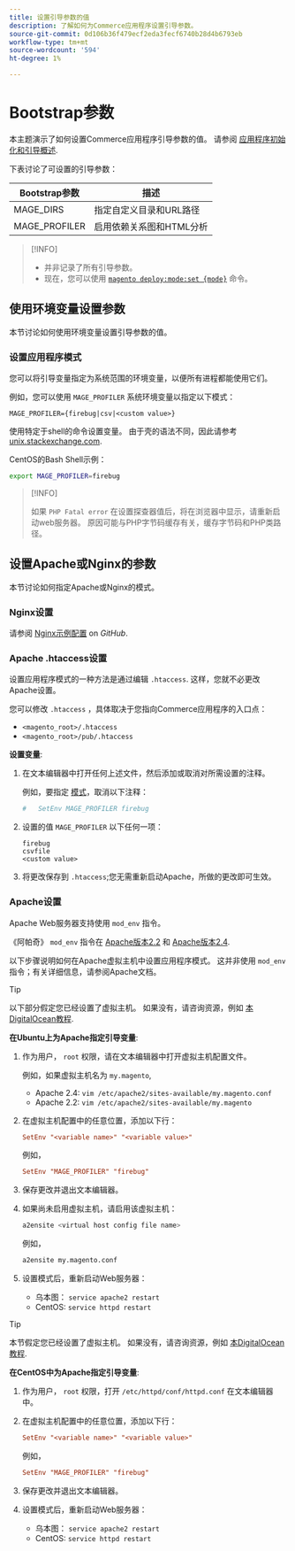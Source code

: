 ```yaml
---
title: 设置引导参数的值
description: 了解如何为Commerce应用程序设置引导参数。
source-git-commit: 0d106b36f479ecf2eda3fecf6740b28d4b6793eb
workflow-type: tm+mt
source-wordcount: '594'
ht-degree: 1%

---
```



# Bootstrap参数

本主题演示了如何设置Commerce应用程序引导参数的值。 请参阅 [应用程序初始化和引导概述](initialization.md).

下表讨论了可设置的引导参数：

| Bootstrap参数 | 描述 |
| ------------------- | -------------------------------------------- |
| MAGE_DIRS | 指定自定义目录和URL路径 |
| MAGE_PROFILER | 启用依赖关系图和HTML分析 |

>[!INFO]
>
>- 并非记录了所有引导参数。
>- 现在，您可以使用 [`magento deploy:mode:set {mode}`](../cli/set-mode.md) 命令。


## 使用环境变量设置参数

本节讨论如何使用环境变量设置引导参数的值。

### 设置应用程序模式

您可以将引导变量指定为系统范围的环境变量，以便所有进程都能使用它们。

例如，您可以使用 `MAGE_PROFILER` 系统环境变量以指定以下模式：

```terminal
MAGE_PROFILER={firebug|csv|<custom value>}
```

使用特定于shell的命令设置变量。 由于壳的语法不同，因此请参考 [unix.stackexchange.com][unix-stackx].

CentOS的Bash Shell示例：

```bash
export MAGE_PROFILER=firebug
```

>[!INFO]
>
>如果 `PHP Fatal error` 在设置探查器值后，将在浏览器中显示，请重新启动web服务器。 原因可能与PHP字节码缓存有关，缓存字节码和PHP类路径。

## 设置Apache或Nginx的参数

本节讨论如何指定Apache或Nginx的模式。

### Nginx设置

请参阅 [Nginx示例配置] on _GitHub_.

### Apache .htaccess设置

设置应用程序模式的一种方法是通过编辑 `.htaccess`. 这样，您就不必更改Apache设置。

您可以修改 `.htaccess` ，具体取决于您指向Commerce应用程序的入口点：

- `<magento_root>/.htaccess`
- `<magento_root>/pub/.htaccess`

**设置变量**:

1. 在文本编辑器中打开任何上述文件，然后添加或取消对所需设置的注释。

   例如，要指定 [模式](application-modes.md)，取消以下注释：

   ```conf
   #   SetEnv MAGE_PROFILER firebug
   ```

1. 设置的值 `MAGE_PROFILER` 以下任何一项：

   ```terminal
   firebug
   csvfile
   <custom value>
   ```

1. 将更改保存到 `.htaccess`;您无需重新启动Apache，所做的更改即可生效。

### Apache设置

Apache Web服务器支持使用 `mod_env` 指令。

《阿帕奇》 `mod_env` 指令在 [Apache版本2.2] 和 [Apache版本2.4].

以下步骤说明如何在Apache虚拟主机中设置应用程序模式。 这并非使用 `mod_env` 指令；有关详细信息，请参阅Apache文档。

>[!TIP]
>
>以下部分假定您已经设置了虚拟主机。 如果没有，请咨询资源，例如 [本DigitalOcean教程](https://www.digitalocean.com/community/tutorials/how-to-set-up-apache-virtual-hosts-on-ubuntu-14-04-lts).

**在Ubuntu上为Apache指定引导变量**:

1. 作为用户， `root` 权限，请在文本编辑器中打开虚拟主机配置文件。

   例如，如果虚拟主机名为 `my.magento`,

   - Apache 2.4: `vim /etc/apache2/sites-available/my.magento.conf`
   - Apache 2.2: `vim /etc/apache2/sites-available/my.magento`

1. 在虚拟主机配置中的任意位置，添加以下行：

   ```conf
   SetEnv "<variable name>" "<variable value>"
   ```

   例如，

   ```conf
   SetEnv "MAGE_PROFILER" "firebug"
   ```

1. 保存更改并退出文本编辑器。
1. 如果尚未启用虚拟主机，请启用该虚拟主机：

   ```bash
   a2ensite <virtual host config file name>
   ```

   例如，

   ```bash
   a2ensite my.magento.conf
   ```

1. 设置模式后，重新启动Web服务器：

   - 乌本图： `service apache2 restart`
   - CentOS: `service httpd restart`

>[!TIP]
>
>本节假定您已经设置了虚拟主机。 如果没有，请咨询资源，例如 [本DigitalOcean教程](https://www.digitalocean.com/community/tutorials/how-to-set-up-apache-virtual-hosts-on-centos-6).

**在CentOS中为Apache指定引导变量**:

1. 作为用户， `root` 权限，打开 `/etc/httpd/conf/httpd.conf` 在文本编辑器中。

1. 在虚拟主机配置中的任意位置，添加以下行：

   ```conf
   SetEnv "<variable name>" "<variable value>"
   ```

   例如，

   ```conf
   SetEnv "MAGE_PROFILER" "firebug"
   ```

1. 保存更改并退出文本编辑器。

1. 设置模式后，重新启动Web服务器：

   - 乌本图： `service apache2 restart`
   - CentOS: `service httpd restart`

<!-- link definitions -->

[Apache版本2.2]: https://httpd.apache.org/docs/2.2/mod/mod_env.html#setenv
[Apache版本2.4]: https://httpd.apache.org/docs/2.4/mod/mod_env.html#setenv
[Nginx示例配置]: https://github.com/magento/magento2/blob/2.4/nginx.conf.sample#L16
[unix-stackx]: https://unix.stackexchange.com/questions/117467/how-to-permanently-set-environmental-variables
